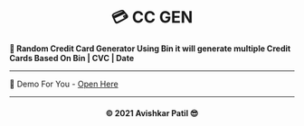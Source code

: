 <h1 align='center'>💳 CC GEN</h1>

<b>💞 Random Credit Card Generator Using Bin it will generate multiple Credit Cards Based On Bin | CVC | Date </b>

***

🍃 Demo For You - [Open Here](https://Nicolasweedd.github.io/CC_Gen/)

---

<h4 align='center'> © 2021 Avishkar Patil 😎 <h4>

